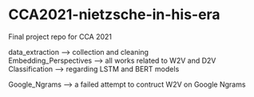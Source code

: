 # CCA2021-nietzsche-in-his-era
Final project repo for CCA 2021

data_extraction --> collection and cleaning <br>
Embedding_Perspectives --> all works related to W2V and D2V <br>
Classification --> regarding LSTM and BERT models <br>

Google_Ngrams --> a failed attempt to contruct W2V on Google Ngrams
